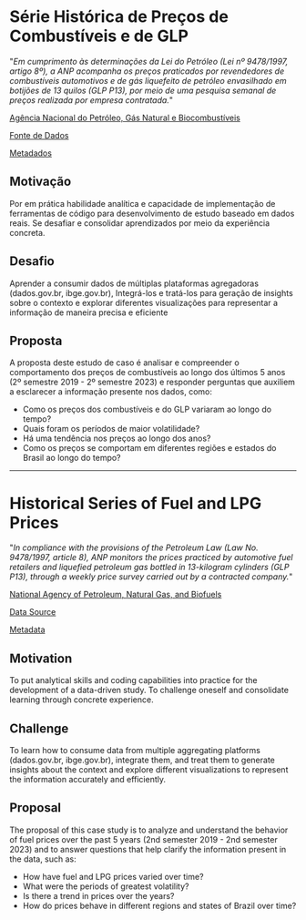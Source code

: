 # Série Histórica de Preços de Combustíveis e de GLP

"*Em cumprimento às determinações da Lei do Petróleo (Lei nº 9478/1997, artigo 8º), a ANP acompanha os preços praticados por revendedores de combustíveis automotivos e de gás liquefeito de petróleo envasilhado em botijões de 13 quilos (GLP P13), por meio de uma pesquisa semanal de preços realizada por empresa contratada.*"

[Agência Nacional do Petróleo, Gás Natural e Biocombustíveis](https://www.gov.br/anp/pt-br)

[Fonte de Dados](https://www.gov.br/anp/pt-br/centrais-de-conteudo/dados-abertos/serie-historica-de-precos-de-combustiveis)

[Metadados](https://www.gov.br/anp/pt-br/centrais-de-conteudo/dados-abertos/arquivos/shpc/metadados-serie-historica-precos-combustiveis-1.pdf)

## Motivação
Por em prática habilidade analítica e capacidade de implementação de ferramentas de código para desenvolvimento de estudo baseado em dados reais. Se desafiar e consolidar aprendizados por meio da experiência concreta.

## Desafio 
Aprender a consumir dados de múltiplas plataformas agregadoras (dados.gov.br, ibge.gov.br), Integrá-los e tratá-los para geração de insights sobre o contexto e explorar diferentes visualizações para representar a informação de maneira precisa e eficiente

## Proposta

A proposta deste estudo de caso é analisar e compreender o comportamento dos preços de combustíveis ao longo dos últimos 5 anos (2º semestre 2019 - 2º semestre 2023) e responder perguntas que auxiliem a esclarecer a informação presente nos dados, como:

- Como os preços dos combustíveis e do GLP variaram ao longo do tempo? 
- Quais foram os períodos de maior volatilidade?  
- Há uma tendência nos preços ao longo dos anos? 
- Como os preços se comportam em diferentes regiões e estados do Brasil ao longo do tempo?

---
# Historical Series of Fuel and LPG Prices

"*In compliance with the provisions of the Petroleum Law (Law No. 9478/1997, article 8), ANP monitors the prices practiced by automotive fuel retailers and liquefied petroleum gas bottled in 13-kilogram cylinders (GLP P13), through a weekly price survey carried out by a contracted company.*"

[National Agency of Petroleum, Natural Gas, and Biofuels](https://www.gov.br/anp/pt-br)

[Data Source](https://www.gov.br/anp/pt-br/centrais-de-conteudo/dados-abertos/serie-historica-de-precos-de-combustiveis)

[Metadata](https://www.gov.br/anp/pt-br/centrais-de-conteudo/dados-abertos/arquivos/shpc/metadados-serie-historica-precos-combustiveis-1.pdf)

## Motivation
To put analytical skills and coding capabilities into practice for the development of a data-driven study. To challenge oneself and consolidate learning through concrete experience.

## Challenge
To learn how to consume data from multiple aggregating platforms (dados.gov.br, ibge.gov.br), integrate them, and treat them to generate insights about the context and explore different visualizations to represent the information accurately and efficiently.

## Proposal

The proposal of this case study is to analyze and understand the behavior of fuel prices over the past 5 years (2nd semester 2019 - 2nd semester 2023) and to answer questions that help clarify the information present in the data, such as:

- How have fuel and LPG prices varied over time?
- What were the periods of greatest volatility?
- Is there a trend in prices over the years?
- How do prices behave in different regions and states of Brazil over time?